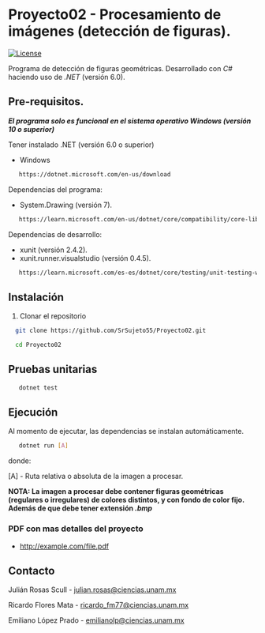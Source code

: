 # Proyecto02 - Procesamiento de imágenes (detección de figuras).
[![License](https://img.shields.io/badge/license-GPLv2-blue.svg)](https://wordpress.org/about/license/)

Programa de detección de figuras geométricas. Desarrollado con _C#_ haciendo uso de _.NET_ (versión 6.0).   

## Pre-requisitos.
**_El programa solo es funcional en el sistema operativo Windows (versión 10 o superior)_**

Tener instalado .NET (versión 6.0 o superior)

* Windows
```sh
   https://dotnet.microsoft.com/en-us/download
```

Dependencias del programa:

* System.Drawing (versión 7).

```sh
   https://learn.microsoft.com/en-us/dotnet/core/compatibility/core-libraries/6.0/system-drawing-common-windows-only
```

Dependencias de desarrollo:

* xunit (versión 2.4.2).
* xunit.runner.visualstudio (versión 0.4.5).

```sh
   https://learn.microsoft.com/es-es/dotnet/core/testing/unit-testing-with-dotnet-test
```

## Instalación

1. Clonar el repositorio
 ```sh
   git clone https://github.com/SrSujeto55/Proyecto02.git
```
 ```sh
   cd Proyecto02
```

## Pruebas unitarias
```sh
   dotnet test
```

## Ejecución 
Al momento de ejecutar, las dependencias se instalan automáticamente.
```sh
   dotnet run [A]
```

donde:

[A] - Ruta relativa o absoluta de la imagen a procesar.

**NOTA: La imagen a procesar debe contener figuras geométricas (regulares o irregulares) de colores distintos, y con fondo de color fijo. Además de que debe tener extensión _.bmp_** 

### PDF con mas detalles del proyecto
 * http://example.com/file.pdf 

## Contacto 
Julián Rosas Scull - julian.rosas@ciencias.unam.mx

Ricardo Flores Mata - ricardo_fm77@ciencias.unam.mx

Emiliano López Prado - emilianolp@ciencias.unam.mx
